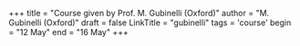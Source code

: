 +++
title = "Course given by Prof. M. Gubinelli (Oxford)"
author = "M. Gubinelli (Oxford)"
draft = false
LinkTitle = "gubinelli"
tags = 'course'
begin = "12 May"
end = "16 May"
+++

